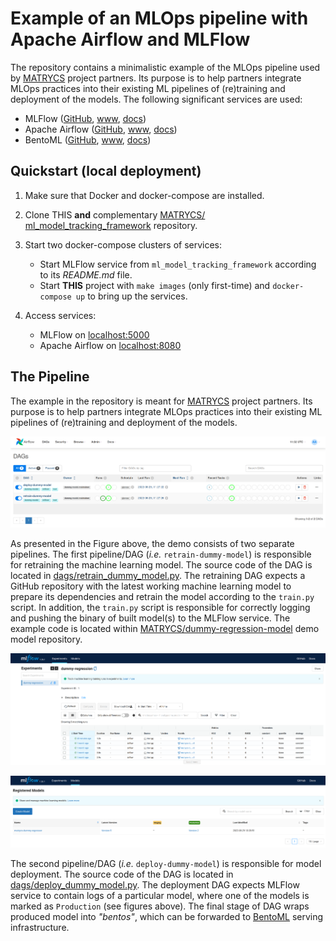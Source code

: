 # Example of an MLOps pipeline with Apache Airflow and MLFlow

The repository contains a minimalistic example of the MLOps pipeline used by [MATRYCS](https://matrycs.eu/) project partners. Its purpose is to help partners integrate MLOps practices into their existing ML pipelines of (re)training and deployment of the models. The following significant services are used:

- MLFlow ([GitHub](https://github.com/mlflow/mlflow), [www](https://mlflow.org/), [docs](https://mlflow.org/docs/latest/index.html))
- Apache Airflow ([GitHub](https://github.com/apache/airflow), [www](https://airflow.apache.org/), [docs](https://airflow.apache.org/docs/))
- BentoML ([GitHub](https://github.com/bentoml/BentoML), [www](https://www.bentoml.com/), [docs](https://docs.bentoml.org/en/latest/))

## Quickstart (local deployment)

1. Make sure that Docker and docker-compose are installed.

2. Clone THIS **and** complementary [MATRYCS/ ml_model_tracking_framework](https://github.com/MATRYCS/ml_model_tracking_framework) repository.

3. Start two docker-compose clusters of services:
    - Start MLFlow service from `ml_model_tracking_framework` according to its *README.md* file.
    - Start **THIS** project with `make images` (only first-time) and  `docker-compose up` to bring up the services.

4. Access services:
    - MLFlow on [localhost:5000](http://127.0.0.1:5000)
    - Apache Airflow on [localhost:8080](http://127.0.0.1:8080)

## The Pipeline

The example in the repository is meant for [MATRYCS](https://matrycs.eu/) project partners. Its purpose is to help partners integrate MLOps practices into their existing ML pipelines of (re)training and deployment of the models.

![Apache Airflow screenshot of DAGs](./figures/airflow-dags.png)

As presented in the Figure above, the demo consists of two separate pipelines. The first pipeline/DAG (*i.e.* `retrain-dummy-model`) is responsible for retraining the machine learning model. The source code of the DAG is located in [dags/retrain_dummy_model.py](./dags/retrain_dummy_model.py). The retraining DAG expects a GitHub repository with the latest working machine learning model to prepare its dependencies and retrain the model according to the `train.py` script. In addition, the `train.py` script is responsible for correctly logging and pushing the binary of built model(s) to the MLFlow service. The example code is located within [MATRYCS/dummy-regression-model](https://github.com/MATRYCS/dummy-regression-model) demo model repository.

![List of recorded models in MLFlow](./figures/mlflow-model-list.png)

![Registered model in MLFlow](./figures/mlflow-model-registered.png)

The second pipeline/DAG (*i.e.* `deploy-dummy-model`) is responsible for model deployment. The source code of the DAG is located in [dags/deploy_dummy_model.py](./dags/deploy_dummy_model.py). The deployment DAG expects MLFlow service to contain logs of a particular model, where one of the models is marked as `Production` (see figures above). The final stage of DAG wraps produced model into *"bentos"*, which can be forwarded to [BentoML](https://github.com/bentoml/BentoML) serving infrastructure.
